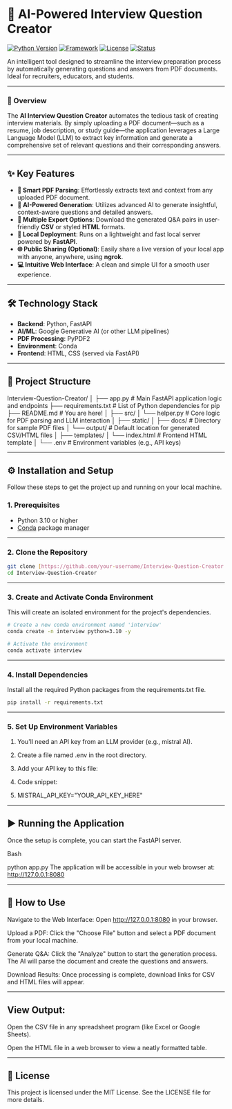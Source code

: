 # 🤖 AI-Powered Interview Question Creator

[![Python Version](https://img.shields.io/badge/Python-3.10%2B-blue.svg)](https://www.python.org/downloads/)
[![Framework](https://img.shields.io/badge/Framework-FastAPI-green.svg)](https://fastapi.tiangolo.com/)
[![License](https://img.shields.io/badge/License-MIT-yellow.svg)](LICENSE)
[![Status](https://img.shields.io/badge/status-active-success.svg)]()

An intelligent tool designed to streamline the interview preparation process by automatically generating questions and answers from PDF documents. Ideal for recruiters, educators, and students.

---

### 🌟 Overview

The **AI Interview Question Creator** automates the tedious task of creating interview materials. By simply uploading a PDF document—such as a resume, job description, or study guide—the application leverages a Large Language Model (LLM) to extract key information and generate a comprehensive set of relevant questions and their corresponding answers.

---

## ✨ Key Features

* **📄 Smart PDF Parsing**: Effortlessly extracts text and context from any uploaded PDF document.
* **🧠 AI-Powered Generation**: Utilizes advanced AI to generate insightful, context-aware questions and detailed answers.
* **💾 Multiple Export Options**: Download the generated Q&A pairs in user-friendly **CSV** or styled **HTML** formats.
* **🚀 Local Deployment**: Runs on a lightweight and fast local server powered by **FastAPI**.
* **🌐 Public Sharing (Optional)**: Easily share a live version of your local app with anyone, anywhere, using **ngrok**.
* **💻 Intuitive Web Interface**: A clean and simple UI for a smooth user experience.

---

## 🛠️ Technology Stack

* **Backend**: Python, FastAPI
* **AI/ML**: Google Generative AI (or other LLM pipelines)
* **PDF Processing**: PyPDF2
* **Environment**: Conda
* **Frontend**: HTML, CSS (served via FastAPI)

---

## 📂 Project Structure

Interview-Question-Creator/
│
├── app.py                  # Main FastAPI application logic and endpoints
├── requirements.txt        # List of Python dependencies for pip
├── README.md               # You are here!
│
├── src/
│   └── helper.py           # Core logic for PDF parsing and LLM interaction
│
├── static/
│   ├── docs/               # Directory for sample PDF files
│   └── output/             # Default location for generated CSV/HTML files
│
├── templates/
│   └── index.html          # Frontend HTML template
│
└── .env                    # Environment variables (e.g., API keys)


---

## ⚙️ Installation and Setup

Follow these steps to get the project up and running on your local machine.

### 1. Prerequisites

* Python 3.10 or higher
* [Conda](https://docs.conda.io/en/latest/miniconda.html) package manager

---


### 2. Clone the Repository

```bash
git clone [https://github.com/your-username/Interview-Question-Creator.git](https://github.com/your-username/Interview-Question-Creator.git)
cd Interview-Question-Creator
```

---


### 3. Create and Activate Conda Environment
This will create an isolated environment for the project's dependencies.

```bash
# Create a new conda environment named 'interview'
conda create -n interview python=3.10 -y

# Activate the environment
conda activate interview
```

---


### 4. Install Dependencies
Install all the required Python packages from the requirements.txt file.

```bash
pip install -r requirements.txt
```

---


### 5. Set Up Environment Variables
1. You'll need an API key from an LLM provider (e.g., mistral AI).

2. Create a file named .env in the root directory.

3. Add your API key to this file:

4. Code snippet:

5. MISTRAL_API_KEY="YOUR_API_KEY_HERE"

---


## ▶️ Running the Application
Once the setup is complete, you can start the FastAPI server.

Bash

python app.py
The application will be accessible in your web browser at:
http://127.0.0.1:8080

---

## 📝 How to Use
Navigate to the Web Interface: Open http://127.0.0.1:8080 in your browser.

Upload a PDF: Click the "Choose File" button and select a PDF document from your local machine.

Generate Q&A: Click the "Analyze" button to start the generation process. The AI will parse the document and create the questions and answers.

Download Results: Once processing is complete, download links for CSV and HTML files will appear.


---


## View Output:

Open the CSV file in any spreadsheet program (like Excel or Google Sheets).

Open the HTML file in a web browser to view a neatly formatted table.

---


## 📜 License
This project is licensed under the MIT License. See the LICENSE file for more details.



